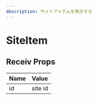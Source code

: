```yaml
---
description: サイトアイテムを表示する
---
```


# SiteItem

## Receiv Props

| Name | Value |
| :--- | :--- |
| id | site id |

